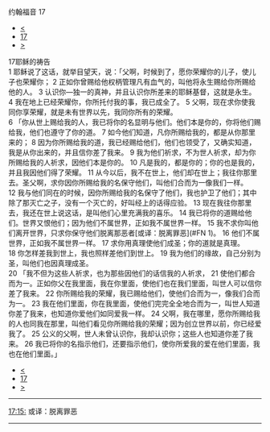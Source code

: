 ﻿





 约翰福音 17




* [<](bible/JHN16.md)
* [17](bible/JHN.md)
* [>](bible/JHN18.md)



 
17耶稣的祷告  
1 耶稣说了这话，就举目望天，说：「父啊，时候到了，愿你荣耀你的儿子，使儿子也荣耀你； 
2 正如你曾赐给他权柄管理凡有血气的，叫他将永生赐给你所赐给他的人。 
3 认识你—独一的真神，并且认识你所差来的耶稣基督，这就是永生。 
4 我在地上已经荣耀你，你所托付我的事，我已成全了。 
5 父啊，现在求你使我同你享荣耀，就是未有世界以先，我同你所有的荣耀。  
6 「你从世上赐给我的人，我已将你的名显明与他们。他们本是你的，你将他们赐给我，他们也遵守了你的道。 
7 如今他们知道，凡你所赐给我的，都是从你那里来的； 
8 因为你所赐给我的道，我已经赐给他们，他们也领受了，又确实知道，我是从你出来的，并且信你差了我来。 
9 我为他们祈求，不为世人祈求，却为你所赐给我的人祈求，因他们本是你的。 
10 凡是我的，都是你的；你的也是我的，并且我因他们得了荣耀。 
11 从今以后，我不在世上，他们却在世上；我往你那里去。圣父啊，求你因你所赐给我的名保守他们，叫他们合而为一像我们一样。 
12 我与他们同在的时候，因你所赐给我的名保守了他们，我也护卫了他们；其中除了那灭亡之子，没有一个灭亡的，好叫经上的话得应验。 
13 现在我往你那里去，我还在世上说这话，是叫他们心里充满我的喜乐。 
14 我已将你的道赐给他们。世界又恨他们；因为他们不属世界，正如我不属世界一样。 
15 我不求你叫他们离开世界，只求你保守他们脱离那恶者[或译：脱离罪恶](#FN
1)。 
16 他们不属世界，正如我不属世界一样。 
17 求你用真理使他们成圣；你的道就是真理。 
18 你怎样差我到世上，我也照样差他们到世上。 
19 我为他们的缘故，自己分别为圣，叫他们也因真理成圣。  
20 「我不但为这些人祈求，也为那些因他们的话信我的人祈求， 
21 使他们都合而为一。正如你父在我里面，我在你里面，使他们也在我们里面，叫世人可以信你差了我来。 
22 你所赐给我的荣耀，我已赐给他们，使他们合而为一，像我们合而为一。 
23 我在他们里面，你在我里面，使他们完完全全地合而为一，叫世人知道你差了我来，也知道你爱他们如同爱我一样。 
24 父啊，我在哪里，愿你所赐给我的人也同我在那里，叫他们看见你所赐给我的荣耀；因为创立世界以前，你已经爱我了。 
25 公义的父啊，世人未曾认识你，我却认识你；这些人也知道你差了我来。 
26 我已将你的名指示他们，还要指示他们，使你所爱我的爱在他们里面，我也在他们里面。」 
* [<](bible/JHN16.md)
* [17](bible/JHN.md)
* [>](bible/JHN18.md)





---


[17:15:](#V15)
或译：脱离罪恶




---









